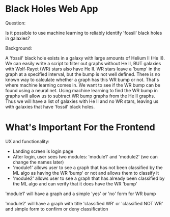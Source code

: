 # Black Holes Web App

Question:

Is it possible to use machine learning to reliably identify 'fossil' black holes in galaxies?

Background:

A 'fossil' black hole exists in a galaxy with large amounts of Helium II (He II). We can easily write a script to 
filter out graphs without He II, BUT galaxies with Wolf-Rayet (WR) stars also have He II. WR stars leave a 
'bump' in the graph at a specified interval, but the bump is not well defined. There is no known way to calculate 
whether a graph has this WR bump or not. That's where machine learning comes in. We want to see if the WR bump can 
be found using a neural net. Using machine learning to find the WR bump in graphs will allow us to subtract WR bump 
graphs from the He II graphs. Thus we will have a list of galaxies with He II and no WR stars, leaving us with galaxies 
that have 'fossil' black holes.

# What's Important For the Frontend

UX and functionality:

  - Landing screen is login page
  - After login, user sees two modules: 'module1' and 'module2' (we can change the names later)
  - 'module1' allows user to see a graph that has not been classified by the ML algo as having the WR 'bump' or not and allows them to classify it
  - 'module2' allows user to see a graph that has already been classified by the ML algo and can verify that 
  it does have the WR 'bump'
 
'module1' will have a graph and a simple 'yes' or 'no' form for WR bump

'module2' will have a graph with title 'classified WR' or 'classified NOT WR' and simple form to confirm or deny
classification
